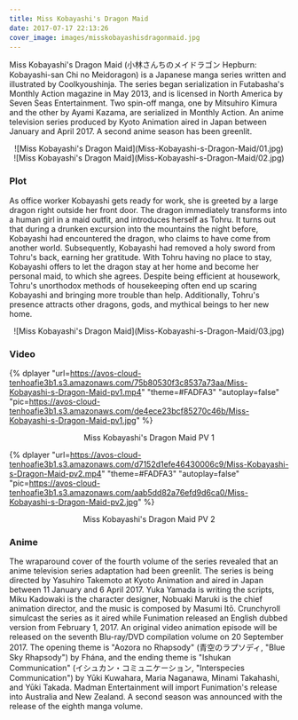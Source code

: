 ```yaml
---
title: Miss Kobayashi's Dragon Maid
date: 2017-07-17 22:13:26
cover_image: images/misskobayashisdragonmaid.jpg
---
```

Miss Kobayashi's Dragon Maid (小林さんちのメイドラゴン Hepburn: Kobayashi-san Chi no Meidoragon) is a Japanese manga series written and illustrated by Coolkyoushinja. The series began serialization in Futabasha's Monthly Action magazine in May 2013, and is licensed in North America by Seven Seas Entertainment. Two spin-off manga, one by Mitsuhiro Kimura and the other by Ayami Kazama, are serialized in Monthly Action. An anime television series produced by Kyoto Animation aired in Japan between January and April 2017. A second anime season has been greenlit.

<center>![Miss Kobayashi's Dragon Maid](Miss-Kobayashi-s-Dragon-Maid/01.jpg)</center>

<center>![Miss Kobayashi's Dragon Maid](Miss-Kobayashi-s-Dragon-Maid/02.jpg)</center>

### Plot
As office worker Kobayashi gets ready for work, she is greeted by a large dragon right outside her front door. The dragon immediately transforms into a human girl in a maid outfit, and introduces herself as Tohru. It turns out that during a drunken excursion into the mountains the night before, Kobayashi had encountered the dragon, who claims to have come from another world. Subsequently, Kobayashi had removed a holy sword from Tohru's back, earning her gratitude. With Tohru having no place to stay, Kobayashi offers to let the dragon stay at her home and become her personal maid, to which she agrees. Despite being efficient at housework, Tohru's unorthodox methods of housekeeping often end up scaring Kobayashi and bringing more trouble than help. Additionally, Tohru's presence attracts other dragons, gods, and mythical beings to her new home.

<center>![Miss Kobayashi's Dragon Maid](Miss-Kobayashi-s-Dragon-Maid/03.jpg)</center>

### Video

{% dplayer "url=https://avos-cloud-tenhoafie3b1.s3.amazonaws.com/75b80530f3c8537a73aa/Miss-Kobayashi-s-Dragon-Maid-pv1.mp4"  "theme=#FADFA3" "autoplay=false" "pic=https://avos-cloud-tenhoafie3b1.s3.amazonaws.com/de4ece23bcf85270c46b/Miss-Kobayashi-s-Dragon-Maid-pv1.jpg" %}
<center>Miss Kobayashi's Dragon Maid PV 1</center>

{% dplayer "url=https://avos-cloud-tenhoafie3b1.s3.amazonaws.com/d7152d1efe46430006c9/Miss-Kobayashi-s-Dragon-Maid-pv2.mp4"  "theme=#FADFA3" "autoplay=false" "pic=https://avos-cloud-tenhoafie3b1.s3.amazonaws.com/aab5dd82a76efd9d6ca0/Miss-Kobayashi-s-Dragon-Maid-pv2.jpg" %}
<center>Miss Kobayashi's Dragon Maid PV 2</center>

### Anime
The wraparound cover of the fourth volume of the series revealed that an anime television series adaptation had been greenlit. The series is being directed by Yasuhiro Takemoto at Kyoto Animation and aired in Japan between 11 January and 6 April 2017. Yuka Yamada is writing the scripts, Miku Kadowaki is the character designer, Nobuaki Maruki is the chief animation director, and the music is composed by Masumi Itō. Crunchyroll simulcast the series as it aired while Funimation released an English dubbed version from February 1, 2017. An original video animation episode will be released on the seventh Blu-ray/DVD compilation volume on 20 September 2017. The opening theme is "Aozora no Rhapsody" (青空のラプソディ, "Blue Sky Rhapsody") by Fhána, and the ending theme is "Ishukan Communication" (イシュカン・コミュニケーション, "Interspecies Communication") by Yūki Kuwahara, Maria Naganawa, Minami Takahashi, and Yūki Takada. Madman Entertainment will import Funimation's release into Australia and New Zealand. A second season was announced with the release of the eighth manga volume.